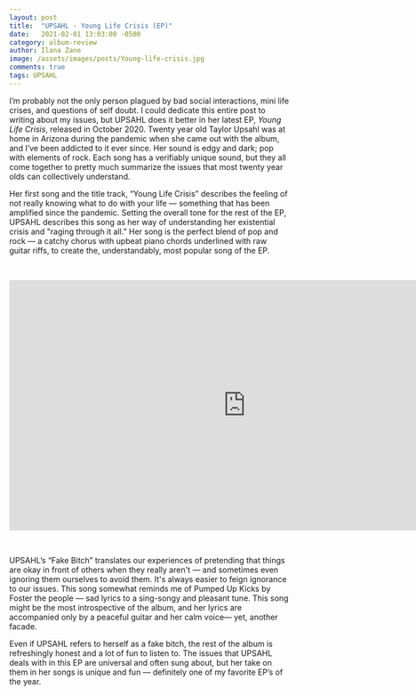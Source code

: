 ```yaml
---
layout: post
title:  "UPSAHL - Young Life Crisis (EP)"
date:   2021-02-01 13:03:00 -0500
category: album-review
author: Ilana Zane
image: /assets/images/posts/Young-life-crisis.jpg
comments: true
tags: UPSAHL
---
```

I’m probably not the only person plagued by bad social interactions, mini life crises, and questions of self doubt. I could dedicate this entire post to writing about my issues, but UPSAHL does it better in her latest EP, _Young Life Crisis_, released in October 2020. Twenty year old Taylor Upsahl was at home in Arizona during the pandemic when she came out with the album, and I’ve been addicted to it ever since. Her sound is edgy and dark; pop with elements of rock. Each song has a verifiably unique sound, but they all come together to pretty much summarize the issues that most twenty year olds can collectively understand.

Her first song and the title track, “Young Life Crisis” describes the feeling of not really knowing what to do with your life ― something that has been amplified since the pandemic. Setting the overall tone for the rest of the EP, UPSAHL describes this song as her way of understanding her existential crisis and "raging through it all.” Her song is the perfect blend of pop and rock ― a catchy chorus with upbeat piano chords underlined with raw guitar riffs, to create the, understandably, most popular song of the EP.

&nbsp;

<center><iframe width="850" height="450" src="https://www.youtube.com/embed/O6QqkmDmxiY" frameborder="0" allow="accelerometer; autoplay; clipboard-write; encrypted-media; gyroscope; picture-in-picture" allowfullscreen></iframe></center>

&nbsp;

UPSAHL’s “Fake Bitch” translates our experiences of pretending that things are okay in front of others when they really aren't ― and sometimes even ignoring them ourselves to avoid them. It's always easier to feign ignorance to our issues. This song somewhat reminds me of Pumped Up Kicks by Foster the people ― sad lyrics to a sing-songy and pleasant tune. This song might be the most introspective of the album, and her lyrics are accompanied only by a peaceful guitar and her calm voice― yet, another facade.

Even if UPSAHL refers to herself as a fake bitch, the rest of the album is refreshingly honest and a lot of fun to listen to. The issues that UPSAHL deals with in this EP are universal and often sung about, but her take on them in her songs is unique and fun ― definitely one of my favorite EP’s of the year.
